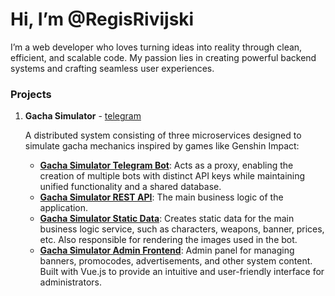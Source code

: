 # Hi, I’m @RegisRivijski

I’m a web developer who loves turning ideas into reality through clean, efficient, and scalable code. My passion lies in creating powerful backend systems and crafting seamless user experiences.

### Projects

1. **Gacha Simulator** - [telegram](https://t.me/genshinGachaSimulatorBot)

   A distributed system consisting of three microservices designed to simulate gacha mechanics inspired by games like Genshin Impact:

   - **[Gacha Simulator Telegram Bot](https://github.com/RegisRivijski/gacha-simulator-tg-bot)**: Acts as a proxy, enabling the creation of multiple bots with distinct API keys while maintaining unified functionality and a shared database.
   - **[Gacha Simulator REST API](https://github.com/RegisRivijski/gacha-simulator-rest)**: The main business logic of the application.
   - **[Gacha Simulator Static Data](https://github.com/RegisRivijski/gacha-simulator-static-data)**: Creates static data for the main business logic service, such as characters, weapons, banner, prices, etc. Also responsible for rendering the images used in the bot.
   - **[Gacha Simulator Admin Frontend](https://github.com/RegisRivijski/gacha-simulator-admin-front)**: Admin panel for managing banners, promocodes, advertisements, and other system content. Built with Vue.js to provide an intuitive and user-friendly interface for administrators.
